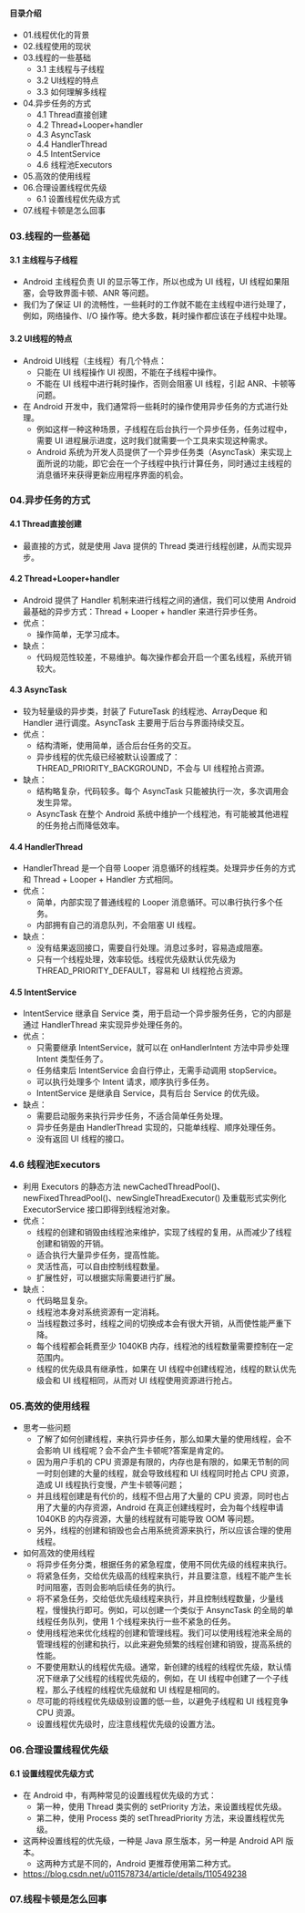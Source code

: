 #### 目录介绍
- 01.线程优化的背景
- 02.线程使用的现状
- 03.线程的一些基础
    - 3.1 主线程与子线程
    - 3.2 UI线程的特点
    - 3.3 如何理解多线程
- 04.异步任务的方式
    - 4.1 Thread直接创建
    - 4.2 Thread+Looper+handler
    - 4.3 AsyncTask
    - 4.4 HandlerThread
    - 4.5 IntentService
    - 4.6 线程池Executors
- 05.高效的使用线程
- 06.合理设置线程优先级
    - 6.1 设置线程优先级方式
- 07.线程卡顿是怎么回事



### 03.线程的一些基础
#### 3.1 主线程与子线程
- Android 主线程负责 UI 的显示等工作，所以也成为 UI 线程，UI 线程如果阻塞，会导致界面卡顿、ANR 等问题。
- 我们为了保证 UI 的流畅性，一些耗时的工作就不能在主线程中进行处理了，例如，网络操作、I/O 操作等。绝大多数，耗时操作都应该在子线程中处理。


#### 3.2 UI线程的特点
- Android UI线程（主线程）有几个特点：
    - 只能在 UI 线程操作 UI 视图，不能在子线程中操作。
    - 不能在 UI 线程中进行耗时操作，否则会阻塞 UI 线程，引起 ANR、卡顿等问题。
- 在 Android 开发中，我们通常将一些耗时的操作使用异步任务的方式进行处理。
    - 例如这样一种这种场景，子线程在后台执行一个异步任务，任务过程中，需要 UI 进程展示进度，这时我们就需要一个工具来实现这种需求。
    - Android 系统为开发人员提供了一个异步任务类（AsyncTask）来实现上面所说的功能，即它会在一个子线程中执行计算任务，同时通过主线程的消息循环来获得更新应用程序界面的机会。




### 04.异步任务的方式
#### 4.1 Thread直接创建
- 最直接的方式，就是使用 Java 提供的 Thread 类进行线程创建，从而实现异步。
  

#### 4.2 Thread+Looper+handler
- Android 提供了 Handler 机制来进行线程之间的通信，我们可以使用 Android 最基础的异步方式：Thread + Looper + handler 来进行异步任务。
- 优点：
    - 操作简单，无学习成本。
- 缺点：
    - 代码规范性较差，不易维护。每次操作都会开启一个匿名线程，系统开销较大。


#### 4.3 AsyncTask
- 较为轻量级的异步类，封装了 FutureTask 的线程池、ArrayDeque 和 Handler 进行调度。AsyncTask 主要用于后台与界面持续交互。
- 优点：
    - 结构清晰，使用简单，适合后台任务的交互。
    - 异步线程的优先级已经被默认设置成了：THREAD_PRIORITY_BACKGROUND，不会与 UI 线程抢占资源。
- 缺点：
    - 结构略复杂，代码较多。每个 AsyncTask 只能被执行一次，多次调用会发生异常。
    - AsyncTask 在整个 Android 系统中维护一个线程池，有可能被其他进程的任务抢占而降低效率。


#### 4.4 HandlerThread
- HandlerThread 是一个自带 Looper 消息循环的线程类。处理异步任务的方式和 Thread + Looper + Handler 方式相同。
- 优点：
    - 简单，内部实现了普通线程的 Looper 消息循环。可以串行执行多个任务。
    - 内部拥有自己的消息队列，不会阻塞 UI 线程。
- 缺点：
    - 没有结果返回接口，需要自行处理。消息过多时，容易造成阻塞。
    - 只有一个线程处理，效率较低。线程优先级默认优先级为 THREAD_PRIORITY_DEFAULT，容易和 UI 线程抢占资源。



#### 4.5 IntentService
- IntentService 继承自 Service 类，用于启动一个异步服务任务，它的内部是通过 HandlerThread 来实现异步处理任务的。
- 优点：
    - 只需要继承 IntentService，就可以在 onHandlerIntent 方法中异步处理 Intent 类型任务了。
    - 任务结束后 IntentService 会自行停止，无需手动调用 stopService。
    - 可以执行处理多个 Intent 请求，顺序执行多任务。
    - IntentService 是继承自 Service，具有后台 Service 的优先级。
- 缺点：
    - 需要启动服务来执行异步任务，不适合简单任务处理。
    - 异步任务是由 HandlerThread 实现的，只能单线程、顺序处理任务。
    - 没有返回 UI 线程的接口。


### 4.6 线程池Executors
- 利用 Executors 的静态方法 newCachedThreadPool()、newFixedThreadPool()、newSingleThreadExecutor() 及重载形式实例化 ExecutorService 接口即得到线程池对象。
- 优点：
    - 线程的创建和销毁由线程池来维护，实现了线程的复用，从而减少了线程创建和销毁的开销。
    - 适合执行大量异步任务，提高性能。
    - 灵活性高，可以自由控制线程数量。
    - 扩展性好，可以根据实际需要进行扩展。
- 缺点：
    - 代码略显复杂。
    - 线程池本身对系统资源有一定消耗。
    - 当线程数过多时，线程之间的切换成本会有很大开销，从而使性能严重下降。
    - 每个线程都会耗费至少 1040KB 内存，线程池的线程数量需要控制在一定范围内。
    - 线程的优先级具有继承性，如果在 UI 线程中创建线程池，线程的默认优先级会和 UI 线程相同，从而对 UI 线程使用资源进行抢占。



### 05.高效的使用线程
- 思考一些问题
    - 了解了如何创建线程，来执行异步任务，那么如果大量的使用线程，会不会影响 UI 线程呢？会不会产生卡顿呢?答案是肯定的。
    - 因为用户手机的 CPU 资源是有限的，内存也是有限的，如果无节制的同一时刻创建的大量的线程，就会导致线程和 UI 线程同时抢占 CPU 资源，造成 UI 线程执行变慢，产生卡顿等问题；
    - 并且线程创建是有代价的，线程不但占用了大量的 CPU 资源，同时也占用了大量的内存资源，Android 在真正创建线程时，会为每个线程申请 1040KB 的内存资源，大量的线程就有可能导致 OOM 等问题。
    - 另外，线程的创建和销毁也会占用系统资源来执行，所以应该合理的使用线程。
- 如何高效的使用线程
    - 将异步任务分类，根据任务的紧急程度，使用不同优先级的线程来执行。
    - 将紧急任务，交给优先级高的线程来执行，并且要注意，线程不能产生长时间阻塞，否则会影响后续任务的执行。
    - 将不紧急任务，交给低优先级线程来执行，并且控制线程数量，少量线程，慢慢执行即可。例如，可以创建一个类似于 AnsyncTask 的全局的单线程任务队列，使用 1 个线程来执行一些不紧急的任务。
    - 使用线程池来优化线程的创建和管理线程。我们可以使用线程池来全局的管理线程的创建和执行，以此来避免频繁的线程创建和销毁，提高系统的性能。
    - 不要使用默认的线程优先级。通常，新创建的线程的线程优先级，默认情况下继承了父线程的线程优先级的，例如，在 UI 线程中创建了一个子线程，那么子线程的线程优先级就和 UI 线程是相同的。
    - 尽可能的将线程优先级级别设置的低一些，以避免子线程和 UI 线程竞争 CPU 资源。
    - 设置线程优先级时，应注意线程优先级的设置方法。




### 06.合理设置线程优先级
#### 6.1 设置线程优先级方式
- 在 Android 中，有两种常见的设置线程优先级的方式：
    - 第一种，使用 Thread 类实例的 setPriority 方法，来设置线程优先级。
    - 第二种，使用 Process 类的 setThreadPriority 方法，来设置线程优先级。
- 这两种设置线程的优先级，一种是 Java 原生版本，另一种是 Android API 版本。
    - 这两种方式是不同的，Android 更推荐使用第二种方式。
- https://blog.csdn.net/u011578734/article/details/110549238


### 07.线程卡顿是怎么回事




